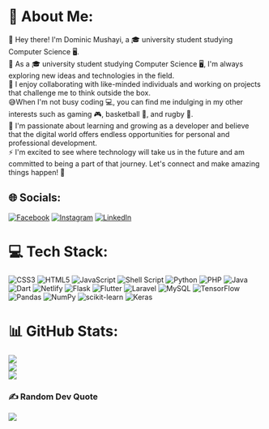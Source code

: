 # 💫 About Me:
👋 Hey there! I'm Dominic Mushayi, a 🎓 university student studying Computer Science 🖥️. <br>🔭 As a 🎓 university student studying Computer Science 🖥️, I'm always exploring new ideas and technologies in the field. <br>👯 I enjoy collaborating with like-minded individuals and working on projects that challenge me to think outside the box. <br>😅When I'm not busy coding 💻, you can find me indulging in my other interests such as gaming 🎮, basketball 🏀, and rugby 🏉.<br>🌱 I'm passionate about learning and growing as a developer and believe that the digital world offers endless opportunities for personal and professional development. <br>⚡ I'm excited to see where technology will take us in the future and am committed to being a part of that journey. Let's connect and make amazing things happen! 👋


## 🌐 Socials:
[![Facebook](https://img.shields.io/badge/Facebook-%231877F2.svg?logo=Facebook&logoColor=white)](https://facebook.com/demenico14) [![Instagram](https://img.shields.io/badge/Instagram-%23E4405F.svg?logo=Instagram&logoColor=white)](https://instagram.com/demenico._) [![LinkedIn](https://img.shields.io/badge/LinkedIn-%230077B5.svg?logo=linkedin&logoColor=white)](https://linkedin.com/in/dominic-m-7b514811a) 

# 💻 Tech Stack:
![CSS3](https://img.shields.io/badge/css3-%231572B6.svg?style=for-the-badge&logo=css3&logoColor=white) ![HTML5](https://img.shields.io/badge/html5-%23E34F26.svg?style=for-the-badge&logo=html5&logoColor=white) ![JavaScript](https://img.shields.io/badge/javascript-%23323330.svg?style=for-the-badge&logo=javascript&logoColor=%23F7DF1E) ![Shell Script](https://img.shields.io/badge/shell_script-%23121011.svg?style=for-the-badge&logo=gnu-bash&logoColor=white) ![Python](https://img.shields.io/badge/python-3670A0?style=for-the-badge&logo=python&logoColor=ffdd54) ![PHP](https://img.shields.io/badge/php-%23777BB4.svg?style=for-the-badge&logo=php&logoColor=white) ![Java](https://img.shields.io/badge/java-%23ED8B00.svg?style=for-the-badge&logo=java&logoColor=white) ![Dart](https://img.shields.io/badge/dart-%230175C2.svg?style=for-the-badge&logo=dart&logoColor=white) ![Netlify](https://img.shields.io/badge/netlify-%23000000.svg?style=for-the-badge&logo=netlify&logoColor=#00C7B7) ![Flask](https://img.shields.io/badge/flask-%23000.svg?style=for-the-badge&logo=flask&logoColor=white) ![Flutter](https://img.shields.io/badge/Flutter-%2302569B.svg?style=for-the-badge&logo=Flutter&logoColor=white) ![Laravel](https://img.shields.io/badge/laravel-%23FF2D20.svg?style=for-the-badge&logo=laravel&logoColor=white) ![MySQL](https://img.shields.io/badge/mysql-%2300f.svg?style=for-the-badge&logo=mysql&logoColor=white) ![TensorFlow](https://img.shields.io/badge/TensorFlow-%23FF6F00.svg?style=for-the-badge&logo=TensorFlow&logoColor=white) ![Pandas](https://img.shields.io/badge/pandas-%23150458.svg?style=for-the-badge&logo=pandas&logoColor=white) ![NumPy](https://img.shields.io/badge/numpy-%23013243.svg?style=for-the-badge&logo=numpy&logoColor=white) ![scikit-learn](https://img.shields.io/badge/scikit--learn-%23F7931E.svg?style=for-the-badge&logo=scikit-learn&logoColor=white) ![Keras](https://img.shields.io/badge/Keras-%23D00000.svg?style=for-the-badge&logo=Keras&logoColor=white)
# 📊 GitHub Stats:
![](https://github-readme-stats.vercel.app/api?username=Demenico14&theme=synthwave&hide_border=false&include_all_commits=true&count_private=true)<br/>
![](https://github-readme-streak-stats.herokuapp.com/?user=Demenico14&theme=synthwave&hide_border=false)<br/>
![](https://github-readme-stats.vercel.app/api/top-langs/?username=Demenico14&theme=synthwave&hide_border=false&include_all_commits=true&count_private=true&layout=compact)

### ✍️ Random Dev Quote
![](https://quotes-github-readme.vercel.app/api?type=horizontal&theme=radical)

